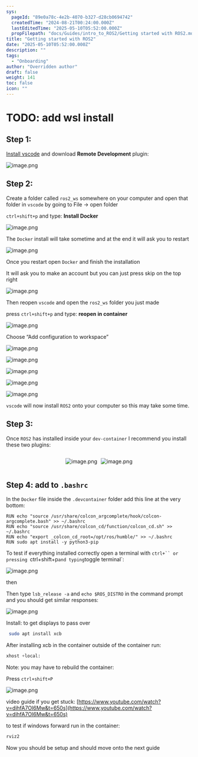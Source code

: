 ```yaml
---
sys:
  pageId: "89e0a78c-4e2b-4070-b327-d28cb0694742"
  createdTime: "2024-08-21T00:24:00.000Z"
  lastEditedTime: "2025-05-10T05:52:00.000Z"
  propFilepath: "docs/Guides/intro_to_ROS2/Getting started with ROS2.md"
title: "Getting started with ROS2"
date: "2025-05-10T05:52:00.000Z"
description: ""
tags:
  - "Onboarding"
author: "Overridden author"
draft: false
weight: 141
toc: false
icon: ""
---
```


# TODO: add wsl install

## Step 1:

[Install vscode](https://code.visualstudio.com/download) and download **Remote Development** plugin:

![image.png](https://prod-files-secure.s3.us-west-2.amazonaws.com/d518164a-d88e-44d1-a4ee-3adb3bd8bce0/efb52993-1881-4a40-b95e-6f020334f022/image.png?X-Amz-Algorithm=AWS4-HMAC-SHA256&X-Amz-Content-Sha256=UNSIGNED-PAYLOAD&X-Amz-Credential=ASIAZI2LB466RCENAOJH%2F20250616%2Fus-west-2%2Fs3%2Faws4_request&X-Amz-Date=20250616T081343Z&X-Amz-Expires=3600&X-Amz-Security-Token=IQoJb3JpZ2luX2VjEG8aCXVzLXdlc3QtMiJHMEUCICwSvYauh9MgZOhW8xcgC%2FARy%2F%2B6Jx2Zn22Z80dFOWmXAiEAoPdwt188l9ZNTkzJqviB2h8dZgDj9%2BgI%2FJ7XQ6W3qKIq%2FwMIWBAAGgw2Mzc0MjMxODM4MDUiDLr4CEaRSHgjceuixSrcA5GOq6vLE0LuXG7O0Gnxu2MFhJ1vRbczk8ECT36a8fEUfrOz%2BtTys9vqYx9JuszXq1Yt74Mq0%2FVDg3O%2F9zrGObBxfRFQKc4TZCUannF0u%2FaVvygLwckJIfPbn9NFTiWmR8dISHQPE%2F5ldNotBipdzJqTRZYRPn%2FFcOGJyMyAeoYACPdUqj2FrLEcVt%2BA6SW3EiZGlwtu8JXRMdzL%2FC9K7z9w2DF7qkFb0Iu8%2FszLCCnWa1IsYimqqrETXx2BrYl5rrtPm8d6SFzVxlCIJVvtgK6PrbeugcOORzzJfCEQJaN%2B4V4Go0cO4w8ENNy1xd2ZfrD8VOkZKYdtzD9GsX4AU1v30c7LG3vJr2FxQcHOCV1%2BuU0I5OGcq1td%2FzfhisMNvPZmT6ZvCEfP5lRJh8nbBEY1E3q36a1pXvjVZgx11AbOalPKzXHJ%2BcPvDgmmiDVsV1KI7MkZMH%2F1RY0s4zfCU2YnLGr3BQo1IN6pxdhFdcirZDhFIEW5O2eBJWEJVFqJ7D1QcbLO%2BH8CsuGQMhgq7ak4j1I2pXCE1vs278SDVRgTNSktRh0jgodS4UOPZ%2FATugQnJi%2Bl9PlXFest1S8iR5G5FVNvbsYgEWBkF%2BVLU9fJhvanTZv1tM190fImMJaJv8IGOqUBrH9x9x11buOsi25%2BaEiWBpk9%2BA%2FZFh6TJSz2%2BqSzTE%2BkQI79zTe%2FcKXqkrbjE4sCeUc3ByM0sUaGssEsKZkdtUtIWXvmeVZHatutwdMduQ%2BmZYF6QmFp5Y%2FubDDJSKcaRSaF3JdJxfJ63WxYWZ4OQ2fAi%2F0ddA00Kju%2BDRo%2Bqblqt6%2FVzex4cy0k9oZisR1wmgX4t%2FYgRyt8gwC%2Bcg9C6ephZS%2FL&X-Amz-Signature=92829dd587a64de62b594320c3776a253bdfc986c2e0dd7c01f1d508218ba16a&X-Amz-SignedHeaders=host&x-amz-checksum-mode=ENABLED&x-id=GetObject)

## Step 2:

Create a folder called `ros2_ws` somewhere on your computer and open that folder in `vscode` by going to File → open folder 

`ctrl+shift+p` and type: **Install Docker**

![image.png](https://prod-files-secure.s3.us-west-2.amazonaws.com/d518164a-d88e-44d1-a4ee-3adb3bd8bce0/2269dc0e-1cd5-47ff-bceb-c04ad9b2eab0/image.png?X-Amz-Algorithm=AWS4-HMAC-SHA256&X-Amz-Content-Sha256=UNSIGNED-PAYLOAD&X-Amz-Credential=ASIAZI2LB466RCENAOJH%2F20250616%2Fus-west-2%2Fs3%2Faws4_request&X-Amz-Date=20250616T081343Z&X-Amz-Expires=3600&X-Amz-Security-Token=IQoJb3JpZ2luX2VjEG8aCXVzLXdlc3QtMiJHMEUCICwSvYauh9MgZOhW8xcgC%2FARy%2F%2B6Jx2Zn22Z80dFOWmXAiEAoPdwt188l9ZNTkzJqviB2h8dZgDj9%2BgI%2FJ7XQ6W3qKIq%2FwMIWBAAGgw2Mzc0MjMxODM4MDUiDLr4CEaRSHgjceuixSrcA5GOq6vLE0LuXG7O0Gnxu2MFhJ1vRbczk8ECT36a8fEUfrOz%2BtTys9vqYx9JuszXq1Yt74Mq0%2FVDg3O%2F9zrGObBxfRFQKc4TZCUannF0u%2FaVvygLwckJIfPbn9NFTiWmR8dISHQPE%2F5ldNotBipdzJqTRZYRPn%2FFcOGJyMyAeoYACPdUqj2FrLEcVt%2BA6SW3EiZGlwtu8JXRMdzL%2FC9K7z9w2DF7qkFb0Iu8%2FszLCCnWa1IsYimqqrETXx2BrYl5rrtPm8d6SFzVxlCIJVvtgK6PrbeugcOORzzJfCEQJaN%2B4V4Go0cO4w8ENNy1xd2ZfrD8VOkZKYdtzD9GsX4AU1v30c7LG3vJr2FxQcHOCV1%2BuU0I5OGcq1td%2FzfhisMNvPZmT6ZvCEfP5lRJh8nbBEY1E3q36a1pXvjVZgx11AbOalPKzXHJ%2BcPvDgmmiDVsV1KI7MkZMH%2F1RY0s4zfCU2YnLGr3BQo1IN6pxdhFdcirZDhFIEW5O2eBJWEJVFqJ7D1QcbLO%2BH8CsuGQMhgq7ak4j1I2pXCE1vs278SDVRgTNSktRh0jgodS4UOPZ%2FATugQnJi%2Bl9PlXFest1S8iR5G5FVNvbsYgEWBkF%2BVLU9fJhvanTZv1tM190fImMJaJv8IGOqUBrH9x9x11buOsi25%2BaEiWBpk9%2BA%2FZFh6TJSz2%2BqSzTE%2BkQI79zTe%2FcKXqkrbjE4sCeUc3ByM0sUaGssEsKZkdtUtIWXvmeVZHatutwdMduQ%2BmZYF6QmFp5Y%2FubDDJSKcaRSaF3JdJxfJ63WxYWZ4OQ2fAi%2F0ddA00Kju%2BDRo%2Bqblqt6%2FVzex4cy0k9oZisR1wmgX4t%2FYgRyt8gwC%2Bcg9C6ephZS%2FL&X-Amz-Signature=ef0bebe7d5bb0f6ead60ebfedea2c2dee25453f09f6cb4a2ab7c32974f6f6d82&X-Amz-SignedHeaders=host&x-amz-checksum-mode=ENABLED&x-id=GetObject)

The `Docker` install will take sometime and at the end it will ask you to restart

![image.png](https://prod-files-secure.s3.us-west-2.amazonaws.com/d518164a-d88e-44d1-a4ee-3adb3bd8bce0/ed233f78-be33-4b1f-b89c-9c346c0e961e/image.png?X-Amz-Algorithm=AWS4-HMAC-SHA256&X-Amz-Content-Sha256=UNSIGNED-PAYLOAD&X-Amz-Credential=ASIAZI2LB466RCENAOJH%2F20250616%2Fus-west-2%2Fs3%2Faws4_request&X-Amz-Date=20250616T081343Z&X-Amz-Expires=3600&X-Amz-Security-Token=IQoJb3JpZ2luX2VjEG8aCXVzLXdlc3QtMiJHMEUCICwSvYauh9MgZOhW8xcgC%2FARy%2F%2B6Jx2Zn22Z80dFOWmXAiEAoPdwt188l9ZNTkzJqviB2h8dZgDj9%2BgI%2FJ7XQ6W3qKIq%2FwMIWBAAGgw2Mzc0MjMxODM4MDUiDLr4CEaRSHgjceuixSrcA5GOq6vLE0LuXG7O0Gnxu2MFhJ1vRbczk8ECT36a8fEUfrOz%2BtTys9vqYx9JuszXq1Yt74Mq0%2FVDg3O%2F9zrGObBxfRFQKc4TZCUannF0u%2FaVvygLwckJIfPbn9NFTiWmR8dISHQPE%2F5ldNotBipdzJqTRZYRPn%2FFcOGJyMyAeoYACPdUqj2FrLEcVt%2BA6SW3EiZGlwtu8JXRMdzL%2FC9K7z9w2DF7qkFb0Iu8%2FszLCCnWa1IsYimqqrETXx2BrYl5rrtPm8d6SFzVxlCIJVvtgK6PrbeugcOORzzJfCEQJaN%2B4V4Go0cO4w8ENNy1xd2ZfrD8VOkZKYdtzD9GsX4AU1v30c7LG3vJr2FxQcHOCV1%2BuU0I5OGcq1td%2FzfhisMNvPZmT6ZvCEfP5lRJh8nbBEY1E3q36a1pXvjVZgx11AbOalPKzXHJ%2BcPvDgmmiDVsV1KI7MkZMH%2F1RY0s4zfCU2YnLGr3BQo1IN6pxdhFdcirZDhFIEW5O2eBJWEJVFqJ7D1QcbLO%2BH8CsuGQMhgq7ak4j1I2pXCE1vs278SDVRgTNSktRh0jgodS4UOPZ%2FATugQnJi%2Bl9PlXFest1S8iR5G5FVNvbsYgEWBkF%2BVLU9fJhvanTZv1tM190fImMJaJv8IGOqUBrH9x9x11buOsi25%2BaEiWBpk9%2BA%2FZFh6TJSz2%2BqSzTE%2BkQI79zTe%2FcKXqkrbjE4sCeUc3ByM0sUaGssEsKZkdtUtIWXvmeVZHatutwdMduQ%2BmZYF6QmFp5Y%2FubDDJSKcaRSaF3JdJxfJ63WxYWZ4OQ2fAi%2F0ddA00Kju%2BDRo%2Bqblqt6%2FVzex4cy0k9oZisR1wmgX4t%2FYgRyt8gwC%2Bcg9C6ephZS%2FL&X-Amz-Signature=7442e96237d98a65f39ff63c7a7f3d3f046702a44d9efd38f7e94a2f62ea9d98&X-Amz-SignedHeaders=host&x-amz-checksum-mode=ENABLED&x-id=GetObject)

Once you restart open `Docker` and finish the installation

It will ask you to make an account but you can just press skip on the top right

![image.png](https://prod-files-secure.s3.us-west-2.amazonaws.com/d518164a-d88e-44d1-a4ee-3adb3bd8bce0/21010ad9-1659-4fd9-9f59-9932a09b2a3d/image.png?X-Amz-Algorithm=AWS4-HMAC-SHA256&X-Amz-Content-Sha256=UNSIGNED-PAYLOAD&X-Amz-Credential=ASIAZI2LB466RCENAOJH%2F20250616%2Fus-west-2%2Fs3%2Faws4_request&X-Amz-Date=20250616T081343Z&X-Amz-Expires=3600&X-Amz-Security-Token=IQoJb3JpZ2luX2VjEG8aCXVzLXdlc3QtMiJHMEUCICwSvYauh9MgZOhW8xcgC%2FARy%2F%2B6Jx2Zn22Z80dFOWmXAiEAoPdwt188l9ZNTkzJqviB2h8dZgDj9%2BgI%2FJ7XQ6W3qKIq%2FwMIWBAAGgw2Mzc0MjMxODM4MDUiDLr4CEaRSHgjceuixSrcA5GOq6vLE0LuXG7O0Gnxu2MFhJ1vRbczk8ECT36a8fEUfrOz%2BtTys9vqYx9JuszXq1Yt74Mq0%2FVDg3O%2F9zrGObBxfRFQKc4TZCUannF0u%2FaVvygLwckJIfPbn9NFTiWmR8dISHQPE%2F5ldNotBipdzJqTRZYRPn%2FFcOGJyMyAeoYACPdUqj2FrLEcVt%2BA6SW3EiZGlwtu8JXRMdzL%2FC9K7z9w2DF7qkFb0Iu8%2FszLCCnWa1IsYimqqrETXx2BrYl5rrtPm8d6SFzVxlCIJVvtgK6PrbeugcOORzzJfCEQJaN%2B4V4Go0cO4w8ENNy1xd2ZfrD8VOkZKYdtzD9GsX4AU1v30c7LG3vJr2FxQcHOCV1%2BuU0I5OGcq1td%2FzfhisMNvPZmT6ZvCEfP5lRJh8nbBEY1E3q36a1pXvjVZgx11AbOalPKzXHJ%2BcPvDgmmiDVsV1KI7MkZMH%2F1RY0s4zfCU2YnLGr3BQo1IN6pxdhFdcirZDhFIEW5O2eBJWEJVFqJ7D1QcbLO%2BH8CsuGQMhgq7ak4j1I2pXCE1vs278SDVRgTNSktRh0jgodS4UOPZ%2FATugQnJi%2Bl9PlXFest1S8iR5G5FVNvbsYgEWBkF%2BVLU9fJhvanTZv1tM190fImMJaJv8IGOqUBrH9x9x11buOsi25%2BaEiWBpk9%2BA%2FZFh6TJSz2%2BqSzTE%2BkQI79zTe%2FcKXqkrbjE4sCeUc3ByM0sUaGssEsKZkdtUtIWXvmeVZHatutwdMduQ%2BmZYF6QmFp5Y%2FubDDJSKcaRSaF3JdJxfJ63WxYWZ4OQ2fAi%2F0ddA00Kju%2BDRo%2Bqblqt6%2FVzex4cy0k9oZisR1wmgX4t%2FYgRyt8gwC%2Bcg9C6ephZS%2FL&X-Amz-Signature=bf417b5061d3e77bd5097347c8d3ee88ec84557380e5f71fb830bdd69da6c474&X-Amz-SignedHeaders=host&x-amz-checksum-mode=ENABLED&x-id=GetObject)

Then reopen `vscode` and open the `ros2_ws` folder you just made

press `ctrl+shift+p` and type: **reopen in container**

![image.png](https://prod-files-secure.s3.us-west-2.amazonaws.com/d518164a-d88e-44d1-a4ee-3adb3bd8bce0/4e93b8c2-41ad-488c-8095-c74205196118/image.png?X-Amz-Algorithm=AWS4-HMAC-SHA256&X-Amz-Content-Sha256=UNSIGNED-PAYLOAD&X-Amz-Credential=ASIAZI2LB466RCENAOJH%2F20250616%2Fus-west-2%2Fs3%2Faws4_request&X-Amz-Date=20250616T081343Z&X-Amz-Expires=3600&X-Amz-Security-Token=IQoJb3JpZ2luX2VjEG8aCXVzLXdlc3QtMiJHMEUCICwSvYauh9MgZOhW8xcgC%2FARy%2F%2B6Jx2Zn22Z80dFOWmXAiEAoPdwt188l9ZNTkzJqviB2h8dZgDj9%2BgI%2FJ7XQ6W3qKIq%2FwMIWBAAGgw2Mzc0MjMxODM4MDUiDLr4CEaRSHgjceuixSrcA5GOq6vLE0LuXG7O0Gnxu2MFhJ1vRbczk8ECT36a8fEUfrOz%2BtTys9vqYx9JuszXq1Yt74Mq0%2FVDg3O%2F9zrGObBxfRFQKc4TZCUannF0u%2FaVvygLwckJIfPbn9NFTiWmR8dISHQPE%2F5ldNotBipdzJqTRZYRPn%2FFcOGJyMyAeoYACPdUqj2FrLEcVt%2BA6SW3EiZGlwtu8JXRMdzL%2FC9K7z9w2DF7qkFb0Iu8%2FszLCCnWa1IsYimqqrETXx2BrYl5rrtPm8d6SFzVxlCIJVvtgK6PrbeugcOORzzJfCEQJaN%2B4V4Go0cO4w8ENNy1xd2ZfrD8VOkZKYdtzD9GsX4AU1v30c7LG3vJr2FxQcHOCV1%2BuU0I5OGcq1td%2FzfhisMNvPZmT6ZvCEfP5lRJh8nbBEY1E3q36a1pXvjVZgx11AbOalPKzXHJ%2BcPvDgmmiDVsV1KI7MkZMH%2F1RY0s4zfCU2YnLGr3BQo1IN6pxdhFdcirZDhFIEW5O2eBJWEJVFqJ7D1QcbLO%2BH8CsuGQMhgq7ak4j1I2pXCE1vs278SDVRgTNSktRh0jgodS4UOPZ%2FATugQnJi%2Bl9PlXFest1S8iR5G5FVNvbsYgEWBkF%2BVLU9fJhvanTZv1tM190fImMJaJv8IGOqUBrH9x9x11buOsi25%2BaEiWBpk9%2BA%2FZFh6TJSz2%2BqSzTE%2BkQI79zTe%2FcKXqkrbjE4sCeUc3ByM0sUaGssEsKZkdtUtIWXvmeVZHatutwdMduQ%2BmZYF6QmFp5Y%2FubDDJSKcaRSaF3JdJxfJ63WxYWZ4OQ2fAi%2F0ddA00Kju%2BDRo%2Bqblqt6%2FVzex4cy0k9oZisR1wmgX4t%2FYgRyt8gwC%2Bcg9C6ephZS%2FL&X-Amz-Signature=e920130894b8c9c15e89f2285ff48cac7764b64729962cce331f0ef47ac83420&X-Amz-SignedHeaders=host&x-amz-checksum-mode=ENABLED&x-id=GetObject)

Choose “Add configuration to workspace”

![image.png](https://prod-files-secure.s3.us-west-2.amazonaws.com/d518164a-d88e-44d1-a4ee-3adb3bd8bce0/9560b282-5060-4989-ba37-97e7b2c22476/image.png?X-Amz-Algorithm=AWS4-HMAC-SHA256&X-Amz-Content-Sha256=UNSIGNED-PAYLOAD&X-Amz-Credential=ASIAZI2LB466RCENAOJH%2F20250616%2Fus-west-2%2Fs3%2Faws4_request&X-Amz-Date=20250616T081343Z&X-Amz-Expires=3600&X-Amz-Security-Token=IQoJb3JpZ2luX2VjEG8aCXVzLXdlc3QtMiJHMEUCICwSvYauh9MgZOhW8xcgC%2FARy%2F%2B6Jx2Zn22Z80dFOWmXAiEAoPdwt188l9ZNTkzJqviB2h8dZgDj9%2BgI%2FJ7XQ6W3qKIq%2FwMIWBAAGgw2Mzc0MjMxODM4MDUiDLr4CEaRSHgjceuixSrcA5GOq6vLE0LuXG7O0Gnxu2MFhJ1vRbczk8ECT36a8fEUfrOz%2BtTys9vqYx9JuszXq1Yt74Mq0%2FVDg3O%2F9zrGObBxfRFQKc4TZCUannF0u%2FaVvygLwckJIfPbn9NFTiWmR8dISHQPE%2F5ldNotBipdzJqTRZYRPn%2FFcOGJyMyAeoYACPdUqj2FrLEcVt%2BA6SW3EiZGlwtu8JXRMdzL%2FC9K7z9w2DF7qkFb0Iu8%2FszLCCnWa1IsYimqqrETXx2BrYl5rrtPm8d6SFzVxlCIJVvtgK6PrbeugcOORzzJfCEQJaN%2B4V4Go0cO4w8ENNy1xd2ZfrD8VOkZKYdtzD9GsX4AU1v30c7LG3vJr2FxQcHOCV1%2BuU0I5OGcq1td%2FzfhisMNvPZmT6ZvCEfP5lRJh8nbBEY1E3q36a1pXvjVZgx11AbOalPKzXHJ%2BcPvDgmmiDVsV1KI7MkZMH%2F1RY0s4zfCU2YnLGr3BQo1IN6pxdhFdcirZDhFIEW5O2eBJWEJVFqJ7D1QcbLO%2BH8CsuGQMhgq7ak4j1I2pXCE1vs278SDVRgTNSktRh0jgodS4UOPZ%2FATugQnJi%2Bl9PlXFest1S8iR5G5FVNvbsYgEWBkF%2BVLU9fJhvanTZv1tM190fImMJaJv8IGOqUBrH9x9x11buOsi25%2BaEiWBpk9%2BA%2FZFh6TJSz2%2BqSzTE%2BkQI79zTe%2FcKXqkrbjE4sCeUc3ByM0sUaGssEsKZkdtUtIWXvmeVZHatutwdMduQ%2BmZYF6QmFp5Y%2FubDDJSKcaRSaF3JdJxfJ63WxYWZ4OQ2fAi%2F0ddA00Kju%2BDRo%2Bqblqt6%2FVzex4cy0k9oZisR1wmgX4t%2FYgRyt8gwC%2Bcg9C6ephZS%2FL&X-Amz-Signature=e3e943383140b36aab7dd0194980dd4d22ecb9c8e201ca92739a4d6effdb92d5&X-Amz-SignedHeaders=host&x-amz-checksum-mode=ENABLED&x-id=GetObject)

![image.png](https://prod-files-secure.s3.us-west-2.amazonaws.com/d518164a-d88e-44d1-a4ee-3adb3bd8bce0/2ee63f81-886b-48e8-a553-dc6e5eac99e4/image.png?X-Amz-Algorithm=AWS4-HMAC-SHA256&X-Amz-Content-Sha256=UNSIGNED-PAYLOAD&X-Amz-Credential=ASIAZI2LB466RCENAOJH%2F20250616%2Fus-west-2%2Fs3%2Faws4_request&X-Amz-Date=20250616T081343Z&X-Amz-Expires=3600&X-Amz-Security-Token=IQoJb3JpZ2luX2VjEG8aCXVzLXdlc3QtMiJHMEUCICwSvYauh9MgZOhW8xcgC%2FARy%2F%2B6Jx2Zn22Z80dFOWmXAiEAoPdwt188l9ZNTkzJqviB2h8dZgDj9%2BgI%2FJ7XQ6W3qKIq%2FwMIWBAAGgw2Mzc0MjMxODM4MDUiDLr4CEaRSHgjceuixSrcA5GOq6vLE0LuXG7O0Gnxu2MFhJ1vRbczk8ECT36a8fEUfrOz%2BtTys9vqYx9JuszXq1Yt74Mq0%2FVDg3O%2F9zrGObBxfRFQKc4TZCUannF0u%2FaVvygLwckJIfPbn9NFTiWmR8dISHQPE%2F5ldNotBipdzJqTRZYRPn%2FFcOGJyMyAeoYACPdUqj2FrLEcVt%2BA6SW3EiZGlwtu8JXRMdzL%2FC9K7z9w2DF7qkFb0Iu8%2FszLCCnWa1IsYimqqrETXx2BrYl5rrtPm8d6SFzVxlCIJVvtgK6PrbeugcOORzzJfCEQJaN%2B4V4Go0cO4w8ENNy1xd2ZfrD8VOkZKYdtzD9GsX4AU1v30c7LG3vJr2FxQcHOCV1%2BuU0I5OGcq1td%2FzfhisMNvPZmT6ZvCEfP5lRJh8nbBEY1E3q36a1pXvjVZgx11AbOalPKzXHJ%2BcPvDgmmiDVsV1KI7MkZMH%2F1RY0s4zfCU2YnLGr3BQo1IN6pxdhFdcirZDhFIEW5O2eBJWEJVFqJ7D1QcbLO%2BH8CsuGQMhgq7ak4j1I2pXCE1vs278SDVRgTNSktRh0jgodS4UOPZ%2FATugQnJi%2Bl9PlXFest1S8iR5G5FVNvbsYgEWBkF%2BVLU9fJhvanTZv1tM190fImMJaJv8IGOqUBrH9x9x11buOsi25%2BaEiWBpk9%2BA%2FZFh6TJSz2%2BqSzTE%2BkQI79zTe%2FcKXqkrbjE4sCeUc3ByM0sUaGssEsKZkdtUtIWXvmeVZHatutwdMduQ%2BmZYF6QmFp5Y%2FubDDJSKcaRSaF3JdJxfJ63WxYWZ4OQ2fAi%2F0ddA00Kju%2BDRo%2Bqblqt6%2FVzex4cy0k9oZisR1wmgX4t%2FYgRyt8gwC%2Bcg9C6ephZS%2FL&X-Amz-Signature=10e28a0b7c56f8ca137daf7f2ff9cacbe7601f21d4eea20558c1df52d0383b31&X-Amz-SignedHeaders=host&x-amz-checksum-mode=ENABLED&x-id=GetObject)

![image.png](https://prod-files-secure.s3.us-west-2.amazonaws.com/d518164a-d88e-44d1-a4ee-3adb3bd8bce0/ae1580b2-b048-407e-aed9-b584224a7a04/image.png?X-Amz-Algorithm=AWS4-HMAC-SHA256&X-Amz-Content-Sha256=UNSIGNED-PAYLOAD&X-Amz-Credential=ASIAZI2LB466RCENAOJH%2F20250616%2Fus-west-2%2Fs3%2Faws4_request&X-Amz-Date=20250616T081343Z&X-Amz-Expires=3600&X-Amz-Security-Token=IQoJb3JpZ2luX2VjEG8aCXVzLXdlc3QtMiJHMEUCICwSvYauh9MgZOhW8xcgC%2FARy%2F%2B6Jx2Zn22Z80dFOWmXAiEAoPdwt188l9ZNTkzJqviB2h8dZgDj9%2BgI%2FJ7XQ6W3qKIq%2FwMIWBAAGgw2Mzc0MjMxODM4MDUiDLr4CEaRSHgjceuixSrcA5GOq6vLE0LuXG7O0Gnxu2MFhJ1vRbczk8ECT36a8fEUfrOz%2BtTys9vqYx9JuszXq1Yt74Mq0%2FVDg3O%2F9zrGObBxfRFQKc4TZCUannF0u%2FaVvygLwckJIfPbn9NFTiWmR8dISHQPE%2F5ldNotBipdzJqTRZYRPn%2FFcOGJyMyAeoYACPdUqj2FrLEcVt%2BA6SW3EiZGlwtu8JXRMdzL%2FC9K7z9w2DF7qkFb0Iu8%2FszLCCnWa1IsYimqqrETXx2BrYl5rrtPm8d6SFzVxlCIJVvtgK6PrbeugcOORzzJfCEQJaN%2B4V4Go0cO4w8ENNy1xd2ZfrD8VOkZKYdtzD9GsX4AU1v30c7LG3vJr2FxQcHOCV1%2BuU0I5OGcq1td%2FzfhisMNvPZmT6ZvCEfP5lRJh8nbBEY1E3q36a1pXvjVZgx11AbOalPKzXHJ%2BcPvDgmmiDVsV1KI7MkZMH%2F1RY0s4zfCU2YnLGr3BQo1IN6pxdhFdcirZDhFIEW5O2eBJWEJVFqJ7D1QcbLO%2BH8CsuGQMhgq7ak4j1I2pXCE1vs278SDVRgTNSktRh0jgodS4UOPZ%2FATugQnJi%2Bl9PlXFest1S8iR5G5FVNvbsYgEWBkF%2BVLU9fJhvanTZv1tM190fImMJaJv8IGOqUBrH9x9x11buOsi25%2BaEiWBpk9%2BA%2FZFh6TJSz2%2BqSzTE%2BkQI79zTe%2FcKXqkrbjE4sCeUc3ByM0sUaGssEsKZkdtUtIWXvmeVZHatutwdMduQ%2BmZYF6QmFp5Y%2FubDDJSKcaRSaF3JdJxfJ63WxYWZ4OQ2fAi%2F0ddA00Kju%2BDRo%2Bqblqt6%2FVzex4cy0k9oZisR1wmgX4t%2FYgRyt8gwC%2Bcg9C6ephZS%2FL&X-Amz-Signature=abcb243ba4c731341fd51c783640128a7342c97359a7285c568fa949a84a37ed&X-Amz-SignedHeaders=host&x-amz-checksum-mode=ENABLED&x-id=GetObject)

![image.png](https://prod-files-secure.s3.us-west-2.amazonaws.com/d518164a-d88e-44d1-a4ee-3adb3bd8bce0/53255b28-f75e-430f-b9e3-c0ac8577e42b/image.png?X-Amz-Algorithm=AWS4-HMAC-SHA256&X-Amz-Content-Sha256=UNSIGNED-PAYLOAD&X-Amz-Credential=ASIAZI2LB466RCENAOJH%2F20250616%2Fus-west-2%2Fs3%2Faws4_request&X-Amz-Date=20250616T081343Z&X-Amz-Expires=3600&X-Amz-Security-Token=IQoJb3JpZ2luX2VjEG8aCXVzLXdlc3QtMiJHMEUCICwSvYauh9MgZOhW8xcgC%2FARy%2F%2B6Jx2Zn22Z80dFOWmXAiEAoPdwt188l9ZNTkzJqviB2h8dZgDj9%2BgI%2FJ7XQ6W3qKIq%2FwMIWBAAGgw2Mzc0MjMxODM4MDUiDLr4CEaRSHgjceuixSrcA5GOq6vLE0LuXG7O0Gnxu2MFhJ1vRbczk8ECT36a8fEUfrOz%2BtTys9vqYx9JuszXq1Yt74Mq0%2FVDg3O%2F9zrGObBxfRFQKc4TZCUannF0u%2FaVvygLwckJIfPbn9NFTiWmR8dISHQPE%2F5ldNotBipdzJqTRZYRPn%2FFcOGJyMyAeoYACPdUqj2FrLEcVt%2BA6SW3EiZGlwtu8JXRMdzL%2FC9K7z9w2DF7qkFb0Iu8%2FszLCCnWa1IsYimqqrETXx2BrYl5rrtPm8d6SFzVxlCIJVvtgK6PrbeugcOORzzJfCEQJaN%2B4V4Go0cO4w8ENNy1xd2ZfrD8VOkZKYdtzD9GsX4AU1v30c7LG3vJr2FxQcHOCV1%2BuU0I5OGcq1td%2FzfhisMNvPZmT6ZvCEfP5lRJh8nbBEY1E3q36a1pXvjVZgx11AbOalPKzXHJ%2BcPvDgmmiDVsV1KI7MkZMH%2F1RY0s4zfCU2YnLGr3BQo1IN6pxdhFdcirZDhFIEW5O2eBJWEJVFqJ7D1QcbLO%2BH8CsuGQMhgq7ak4j1I2pXCE1vs278SDVRgTNSktRh0jgodS4UOPZ%2FATugQnJi%2Bl9PlXFest1S8iR5G5FVNvbsYgEWBkF%2BVLU9fJhvanTZv1tM190fImMJaJv8IGOqUBrH9x9x11buOsi25%2BaEiWBpk9%2BA%2FZFh6TJSz2%2BqSzTE%2BkQI79zTe%2FcKXqkrbjE4sCeUc3ByM0sUaGssEsKZkdtUtIWXvmeVZHatutwdMduQ%2BmZYF6QmFp5Y%2FubDDJSKcaRSaF3JdJxfJ63WxYWZ4OQ2fAi%2F0ddA00Kju%2BDRo%2Bqblqt6%2FVzex4cy0k9oZisR1wmgX4t%2FYgRyt8gwC%2Bcg9C6ephZS%2FL&X-Amz-Signature=1d7e139cebd026ffd78346890ba1fb46aeec1a3e1fd438d52c8e864a5cd455f1&X-Amz-SignedHeaders=host&x-amz-checksum-mode=ENABLED&x-id=GetObject)

![image.png](https://prod-files-secure.s3.us-west-2.amazonaws.com/d518164a-d88e-44d1-a4ee-3adb3bd8bce0/7c562767-5af9-4ffb-97d1-327bcdf4ee00/image.png?X-Amz-Algorithm=AWS4-HMAC-SHA256&X-Amz-Content-Sha256=UNSIGNED-PAYLOAD&X-Amz-Credential=ASIAZI2LB466RCENAOJH%2F20250616%2Fus-west-2%2Fs3%2Faws4_request&X-Amz-Date=20250616T081343Z&X-Amz-Expires=3600&X-Amz-Security-Token=IQoJb3JpZ2luX2VjEG8aCXVzLXdlc3QtMiJHMEUCICwSvYauh9MgZOhW8xcgC%2FARy%2F%2B6Jx2Zn22Z80dFOWmXAiEAoPdwt188l9ZNTkzJqviB2h8dZgDj9%2BgI%2FJ7XQ6W3qKIq%2FwMIWBAAGgw2Mzc0MjMxODM4MDUiDLr4CEaRSHgjceuixSrcA5GOq6vLE0LuXG7O0Gnxu2MFhJ1vRbczk8ECT36a8fEUfrOz%2BtTys9vqYx9JuszXq1Yt74Mq0%2FVDg3O%2F9zrGObBxfRFQKc4TZCUannF0u%2FaVvygLwckJIfPbn9NFTiWmR8dISHQPE%2F5ldNotBipdzJqTRZYRPn%2FFcOGJyMyAeoYACPdUqj2FrLEcVt%2BA6SW3EiZGlwtu8JXRMdzL%2FC9K7z9w2DF7qkFb0Iu8%2FszLCCnWa1IsYimqqrETXx2BrYl5rrtPm8d6SFzVxlCIJVvtgK6PrbeugcOORzzJfCEQJaN%2B4V4Go0cO4w8ENNy1xd2ZfrD8VOkZKYdtzD9GsX4AU1v30c7LG3vJr2FxQcHOCV1%2BuU0I5OGcq1td%2FzfhisMNvPZmT6ZvCEfP5lRJh8nbBEY1E3q36a1pXvjVZgx11AbOalPKzXHJ%2BcPvDgmmiDVsV1KI7MkZMH%2F1RY0s4zfCU2YnLGr3BQo1IN6pxdhFdcirZDhFIEW5O2eBJWEJVFqJ7D1QcbLO%2BH8CsuGQMhgq7ak4j1I2pXCE1vs278SDVRgTNSktRh0jgodS4UOPZ%2FATugQnJi%2Bl9PlXFest1S8iR5G5FVNvbsYgEWBkF%2BVLU9fJhvanTZv1tM190fImMJaJv8IGOqUBrH9x9x11buOsi25%2BaEiWBpk9%2BA%2FZFh6TJSz2%2BqSzTE%2BkQI79zTe%2FcKXqkrbjE4sCeUc3ByM0sUaGssEsKZkdtUtIWXvmeVZHatutwdMduQ%2BmZYF6QmFp5Y%2FubDDJSKcaRSaF3JdJxfJ63WxYWZ4OQ2fAi%2F0ddA00Kju%2BDRo%2Bqblqt6%2FVzex4cy0k9oZisR1wmgX4t%2FYgRyt8gwC%2Bcg9C6ephZS%2FL&X-Amz-Signature=e5a9ba7e317e4697d7ae0830f4a4fce26994adee504a941b1fe4bfb2c3e84534&X-Amz-SignedHeaders=host&x-amz-checksum-mode=ENABLED&x-id=GetObject)

`vscode` will now install `ROS2` onto your computer so this may take some time.

## Step 3:

Once `ROS2` has installed inside your `dev-container` I recommend you install these two plugins:

<div style="display: flex;flex-direction: row; column-gap:10px; max-width: 630px;justify-content: center;">
<div>

![image.png](https://prod-files-secure.s3.us-west-2.amazonaws.com/d518164a-d88e-44d1-a4ee-3adb3bd8bce0/3fc3d550-5a54-4ba1-ba6b-faa01cdb7369/image.png?X-Amz-Algorithm=AWS4-HMAC-SHA256&X-Amz-Content-Sha256=UNSIGNED-PAYLOAD&X-Amz-Credential=ASIAZI2LB466ZELSDBPM%2F20250616%2Fus-west-2%2Fs3%2Faws4_request&X-Amz-Date=20250616T081346Z&X-Amz-Expires=3600&X-Amz-Security-Token=IQoJb3JpZ2luX2VjEG8aCXVzLXdlc3QtMiJGMEQCIADJ%2FLXnQWmbsYTmZd7VR7k%2Bt0CP2ONUoEVeB3z7tLK%2BAiBVowxneJjdAN37b5SgAdpwhnh5DgMGd3T32XePQypFryr%2FAwhYEAAaDDYzNzQyMzE4MzgwNSIMeBMVzNtYGGWYHu1XKtwDd%2FTWX9DQiWxYfc9rMJapgCOGdR%2FnzZxWL33FKjFlU4colWMoiEyQO5XmG0IxOg%2BIw9hKagnqM8tHiQIXty1K0ss2Y8py9U7LIKMpG9V8Z2sDX9h0C6iU96kL4rIepyYVVpPA8Xu5YBv3H%2FV9UFkBcvwHwNUTWJ1nFBFMqLtMhOt3iWcCT6vDcaX5ZuZcg2ls3eSSQAKf8NwlmbmcZEGSW0GT9Goa5ZhPhTTh6PNlpIQ32Jvfm%2BWHSeXoGRZEtYrQRIeMRNZT8%2Fi0Y6cW7IXVbRNIR%2F1tMNIHErbZHmIXSXvktrrDpjuJuXeA1p%2F82JEVANPstXWBHJxvJbnUt0w1OCLihsg5uBgNgKqSarSvvCrUXEnmc2q3OgYCyjp%2B8YS5QLi2lCCLaAyxG%2FRA%2FFc8ViDLxUSQG%2BzcqcnXAUx1e1pLqLLCr4o8IymSmr5gG3G08CINlxvjGJu8q9dyE%2Bb2zMUaYhLf2taFX5ZTsBcQyt5SDxj54b4ra7iO5NDFOLVrxfTj13%2B4VHnj2w2SWyG%2FT6fA3H2U4cXmS6mA2lB1ZpZaZokU2zCmmganpsHVDnFsWcwHJnBV9dDAImjPDx3MnSO2RgeYWzPIlL%2FXclgsllJ3ehnZfrRXes%2FbiRkwroi%2FwgY6pgG4dArJdrKaeCYfTiy93gTagOlTWju24GyDavTB3EPYjeXtbOzDi9lVgUPcOseLf9j%2FWTKRTrqW2i3Rx5BeKGjFZw0zKiFb%2BI3RaYT4Wp4ZFcRMbCi6zntj9Zhky4wJwvd3pJ7c4BiM69o5YcixSRvcah0KXLHOgDfuaC57zRYsdFRTtfz71ERaj7Qv5FDlRaOELYfYQ%2Fq8N0j%2Bo3WLQ%2FXIGXEaz2yV&X-Amz-Signature=d94f9be42081ccb20c822ba3d2197332e09ce2d06ccf49fc57e5807f433dc0e8&X-Amz-SignedHeaders=host&x-amz-checksum-mode=ENABLED&x-id=GetObject)

</div>
<div>

![image.png](https://prod-files-secure.s3.us-west-2.amazonaws.com/d518164a-d88e-44d1-a4ee-3adb3bd8bce0/d994cc66-13c2-4093-a5a3-f84cf4601a82/image.png?X-Amz-Algorithm=AWS4-HMAC-SHA256&X-Amz-Content-Sha256=UNSIGNED-PAYLOAD&X-Amz-Credential=ASIAZI2LB466VEOFQTWS%2F20250616%2Fus-west-2%2Fs3%2Faws4_request&X-Amz-Date=20250616T081346Z&X-Amz-Expires=3600&X-Amz-Security-Token=IQoJb3JpZ2luX2VjEG8aCXVzLXdlc3QtMiJGMEQCIFjgk1NgmuEcyEQb2r8xogd8CKi5t6FwrqojDf0DqBEVAiASsxOXzEESyp7Gdj0bC5zIBjdvI9cpxsxKxRhn65Jz5Cr%2FAwhYEAAaDDYzNzQyMzE4MzgwNSIM73lHPLUtuX4iCeh3KtwDvzOAE4uuA%2FdwI88lkrVztcDoU7TUBJf%2FpoyUaFfMRfTg346oltL7h%2Bu9xE8%2BoG1zOA97LSmTOOQEZINQJNwykG3y3nr5P1Pa9dwVxXmdIqjpnWWZbktt5ncshPospXsmCAgXQ13iwpAC8tQOlwGmTNcqaMPJ5U1oi1ek5e2iYD4o%2FqNdSFAihAJaTYwk7hHsyvnBwGAaESAHpADytsUGcfN3cgQ5zh6Tser4foIZDk6lrsjbBx5PYm7e7qsZo2%2Fk4c0ZHoNSR7KDmI33zTKximOEWaPszZ7bbzNKHWO7cpJrA0nsgGatRJ98p6TTh2xq2dbhqNgAYTqCzcj9p5lYfggfSTATgQJL%2BzGhIsZ%2Br3QYJhz%2F4YlK%2BehtA9eGkIxJaY7FqnHY%2FVX4X9U%2BDdA4fImVcUYk6oOoveiksneHWrF%2FI%2Bww%2FEFkZMrtjmidzJgXGdLoVnCf8OGRwUxKy84scgSf%2F6Mbo5uwoQLGJxfhjobUWYecjj8ziYRvUooUFXXhHt2AZneuPODiYPewv7WCFKcXfkFedu9aMwZwTbAtc4aihee946ZK6u6XrVIYa34Y4WZzISjkrl9VC%2F4nNzzhkCXJf4P6ZDUronbAnPd%2Fy7UtuiMRfiCjg2%2BfEz8wlYm%2FwgY6pgHX1CV2DXOSAz6hEefvahZ5dTc9MdlKUxsI1z2jMsqDFz2Nl5pwtUZK42P6BxaWLBEUe%2FRoLgMh9RPma216WQrDEGEa07a9UELIyHAJ69ev7%2BJWhz4OhascO8ZegBbOtPKurZ4ASEYaMJ5%2Bd5OtrMyQr%2BjVuHwB5KuiQ9E1Hx%2BYPSqBwgMHlPmmhmXQyfw5LVnmtRzlWiwRd660AReRAk4hprqeED51&X-Amz-Signature=6585ab7a6570853e4b712e429811efb6f87dd8cca6d08ae11691e2e4555cda59&X-Amz-SignedHeaders=host&x-amz-checksum-mode=ENABLED&x-id=GetObject)

</div>
</div>

## Step 4: add to `.bashrc`

In the `Docker` file inside the `.devcontainer` folder add this line at the very bottom: 

```docker
RUN echo "source /usr/share/colcon_argcomplete/hook/colcon-argcomplete.bash" >> ~/.bashrc
RUN echo "source /usr/share/colcon_cd/function/colcon_cd.sh" >> ~/.bashrc
RUN echo "export _colcon_cd_root=/opt/ros/humble/" >> ~/.bashrc
RUN sudo apt install -y python3-pip 
```

To test if everything installed correctly open a terminal with `ctrl+`` or pressing `ctrl+shift+p` and typing `toggle terminal`:

![image.png](https://prod-files-secure.s3.us-west-2.amazonaws.com/d518164a-d88e-44d1-a4ee-3adb3bd8bce0/6a4943d8-b04e-4c02-9a58-775f3384d1a5/image.png?X-Amz-Algorithm=AWS4-HMAC-SHA256&X-Amz-Content-Sha256=UNSIGNED-PAYLOAD&X-Amz-Credential=ASIAZI2LB466RCENAOJH%2F20250616%2Fus-west-2%2Fs3%2Faws4_request&X-Amz-Date=20250616T081343Z&X-Amz-Expires=3600&X-Amz-Security-Token=IQoJb3JpZ2luX2VjEG8aCXVzLXdlc3QtMiJHMEUCICwSvYauh9MgZOhW8xcgC%2FARy%2F%2B6Jx2Zn22Z80dFOWmXAiEAoPdwt188l9ZNTkzJqviB2h8dZgDj9%2BgI%2FJ7XQ6W3qKIq%2FwMIWBAAGgw2Mzc0MjMxODM4MDUiDLr4CEaRSHgjceuixSrcA5GOq6vLE0LuXG7O0Gnxu2MFhJ1vRbczk8ECT36a8fEUfrOz%2BtTys9vqYx9JuszXq1Yt74Mq0%2FVDg3O%2F9zrGObBxfRFQKc4TZCUannF0u%2FaVvygLwckJIfPbn9NFTiWmR8dISHQPE%2F5ldNotBipdzJqTRZYRPn%2FFcOGJyMyAeoYACPdUqj2FrLEcVt%2BA6SW3EiZGlwtu8JXRMdzL%2FC9K7z9w2DF7qkFb0Iu8%2FszLCCnWa1IsYimqqrETXx2BrYl5rrtPm8d6SFzVxlCIJVvtgK6PrbeugcOORzzJfCEQJaN%2B4V4Go0cO4w8ENNy1xd2ZfrD8VOkZKYdtzD9GsX4AU1v30c7LG3vJr2FxQcHOCV1%2BuU0I5OGcq1td%2FzfhisMNvPZmT6ZvCEfP5lRJh8nbBEY1E3q36a1pXvjVZgx11AbOalPKzXHJ%2BcPvDgmmiDVsV1KI7MkZMH%2F1RY0s4zfCU2YnLGr3BQo1IN6pxdhFdcirZDhFIEW5O2eBJWEJVFqJ7D1QcbLO%2BH8CsuGQMhgq7ak4j1I2pXCE1vs278SDVRgTNSktRh0jgodS4UOPZ%2FATugQnJi%2Bl9PlXFest1S8iR5G5FVNvbsYgEWBkF%2BVLU9fJhvanTZv1tM190fImMJaJv8IGOqUBrH9x9x11buOsi25%2BaEiWBpk9%2BA%2FZFh6TJSz2%2BqSzTE%2BkQI79zTe%2FcKXqkrbjE4sCeUc3ByM0sUaGssEsKZkdtUtIWXvmeVZHatutwdMduQ%2BmZYF6QmFp5Y%2FubDDJSKcaRSaF3JdJxfJ63WxYWZ4OQ2fAi%2F0ddA00Kju%2BDRo%2Bqblqt6%2FVzex4cy0k9oZisR1wmgX4t%2FYgRyt8gwC%2Bcg9C6ephZS%2FL&X-Amz-Signature=36ba449642eb1700c2664d11947c515da4afe9bafb16301ac340283d662aa5ed&X-Amz-SignedHeaders=host&x-amz-checksum-mode=ENABLED&x-id=GetObject)

then 

Then type `lsb_release -a` and `echo $ROS_DISTRO` in the command prompt and you should get similar responses:

![image.png](https://prod-files-secure.s3.us-west-2.amazonaws.com/d518164a-d88e-44d1-a4ee-3adb3bd8bce0/3e635dec-a805-4e85-8b9e-d000e5b71a4e/image.png?X-Amz-Algorithm=AWS4-HMAC-SHA256&X-Amz-Content-Sha256=UNSIGNED-PAYLOAD&X-Amz-Credential=ASIAZI2LB466RCENAOJH%2F20250616%2Fus-west-2%2Fs3%2Faws4_request&X-Amz-Date=20250616T081343Z&X-Amz-Expires=3600&X-Amz-Security-Token=IQoJb3JpZ2luX2VjEG8aCXVzLXdlc3QtMiJHMEUCICwSvYauh9MgZOhW8xcgC%2FARy%2F%2B6Jx2Zn22Z80dFOWmXAiEAoPdwt188l9ZNTkzJqviB2h8dZgDj9%2BgI%2FJ7XQ6W3qKIq%2FwMIWBAAGgw2Mzc0MjMxODM4MDUiDLr4CEaRSHgjceuixSrcA5GOq6vLE0LuXG7O0Gnxu2MFhJ1vRbczk8ECT36a8fEUfrOz%2BtTys9vqYx9JuszXq1Yt74Mq0%2FVDg3O%2F9zrGObBxfRFQKc4TZCUannF0u%2FaVvygLwckJIfPbn9NFTiWmR8dISHQPE%2F5ldNotBipdzJqTRZYRPn%2FFcOGJyMyAeoYACPdUqj2FrLEcVt%2BA6SW3EiZGlwtu8JXRMdzL%2FC9K7z9w2DF7qkFb0Iu8%2FszLCCnWa1IsYimqqrETXx2BrYl5rrtPm8d6SFzVxlCIJVvtgK6PrbeugcOORzzJfCEQJaN%2B4V4Go0cO4w8ENNy1xd2ZfrD8VOkZKYdtzD9GsX4AU1v30c7LG3vJr2FxQcHOCV1%2BuU0I5OGcq1td%2FzfhisMNvPZmT6ZvCEfP5lRJh8nbBEY1E3q36a1pXvjVZgx11AbOalPKzXHJ%2BcPvDgmmiDVsV1KI7MkZMH%2F1RY0s4zfCU2YnLGr3BQo1IN6pxdhFdcirZDhFIEW5O2eBJWEJVFqJ7D1QcbLO%2BH8CsuGQMhgq7ak4j1I2pXCE1vs278SDVRgTNSktRh0jgodS4UOPZ%2FATugQnJi%2Bl9PlXFest1S8iR5G5FVNvbsYgEWBkF%2BVLU9fJhvanTZv1tM190fImMJaJv8IGOqUBrH9x9x11buOsi25%2BaEiWBpk9%2BA%2FZFh6TJSz2%2BqSzTE%2BkQI79zTe%2FcKXqkrbjE4sCeUc3ByM0sUaGssEsKZkdtUtIWXvmeVZHatutwdMduQ%2BmZYF6QmFp5Y%2FubDDJSKcaRSaF3JdJxfJ63WxYWZ4OQ2fAi%2F0ddA00Kju%2BDRo%2Bqblqt6%2FVzex4cy0k9oZisR1wmgX4t%2FYgRyt8gwC%2Bcg9C6ephZS%2FL&X-Amz-Signature=38e443daa5ad6794919db9c85508c1926f751fbe40c599434bf00240674edc7b&X-Amz-SignedHeaders=host&x-amz-checksum-mode=ENABLED&x-id=GetObject)

Install:  to get displays to pass over

```bash
 sudo apt install xcb
```

After installing xcb in the container outside of the container run:

```python
xhost +local:
```

Note: you may have to rebuild the container:

Press `ctrl+shift+P`

![image.png](https://prod-files-secure.s3.us-west-2.amazonaws.com/d518164a-d88e-44d1-a4ee-3adb3bd8bce0/6c2be660-2618-4c38-9c26-53554f7a0b7b/image.png?X-Amz-Algorithm=AWS4-HMAC-SHA256&X-Amz-Content-Sha256=UNSIGNED-PAYLOAD&X-Amz-Credential=ASIAZI2LB466RCENAOJH%2F20250616%2Fus-west-2%2Fs3%2Faws4_request&X-Amz-Date=20250616T081343Z&X-Amz-Expires=3600&X-Amz-Security-Token=IQoJb3JpZ2luX2VjEG8aCXVzLXdlc3QtMiJHMEUCICwSvYauh9MgZOhW8xcgC%2FARy%2F%2B6Jx2Zn22Z80dFOWmXAiEAoPdwt188l9ZNTkzJqviB2h8dZgDj9%2BgI%2FJ7XQ6W3qKIq%2FwMIWBAAGgw2Mzc0MjMxODM4MDUiDLr4CEaRSHgjceuixSrcA5GOq6vLE0LuXG7O0Gnxu2MFhJ1vRbczk8ECT36a8fEUfrOz%2BtTys9vqYx9JuszXq1Yt74Mq0%2FVDg3O%2F9zrGObBxfRFQKc4TZCUannF0u%2FaVvygLwckJIfPbn9NFTiWmR8dISHQPE%2F5ldNotBipdzJqTRZYRPn%2FFcOGJyMyAeoYACPdUqj2FrLEcVt%2BA6SW3EiZGlwtu8JXRMdzL%2FC9K7z9w2DF7qkFb0Iu8%2FszLCCnWa1IsYimqqrETXx2BrYl5rrtPm8d6SFzVxlCIJVvtgK6PrbeugcOORzzJfCEQJaN%2B4V4Go0cO4w8ENNy1xd2ZfrD8VOkZKYdtzD9GsX4AU1v30c7LG3vJr2FxQcHOCV1%2BuU0I5OGcq1td%2FzfhisMNvPZmT6ZvCEfP5lRJh8nbBEY1E3q36a1pXvjVZgx11AbOalPKzXHJ%2BcPvDgmmiDVsV1KI7MkZMH%2F1RY0s4zfCU2YnLGr3BQo1IN6pxdhFdcirZDhFIEW5O2eBJWEJVFqJ7D1QcbLO%2BH8CsuGQMhgq7ak4j1I2pXCE1vs278SDVRgTNSktRh0jgodS4UOPZ%2FATugQnJi%2Bl9PlXFest1S8iR5G5FVNvbsYgEWBkF%2BVLU9fJhvanTZv1tM190fImMJaJv8IGOqUBrH9x9x11buOsi25%2BaEiWBpk9%2BA%2FZFh6TJSz2%2BqSzTE%2BkQI79zTe%2FcKXqkrbjE4sCeUc3ByM0sUaGssEsKZkdtUtIWXvmeVZHatutwdMduQ%2BmZYF6QmFp5Y%2FubDDJSKcaRSaF3JdJxfJ63WxYWZ4OQ2fAi%2F0ddA00Kju%2BDRo%2Bqblqt6%2FVzex4cy0k9oZisR1wmgX4t%2FYgRyt8gwC%2Bcg9C6ephZS%2FL&X-Amz-Signature=ab574c9399e84dfa43c2d7b83603dac98765124fdd976e9e8f5e257a91a9a065&X-Amz-SignedHeaders=host&x-amz-checksum-mode=ENABLED&x-id=GetObject)

video guide if you get stuck: [https://www.youtube.com/watch?v=dihfA7Ol6Mw&t=650s](https://www.youtube.com/watch?v=dihfA7Ol6Mw&t=650s)

to test if windows forward run in the container:

```bash
rviz2
```

Now you should be setup and should move onto the next guide 
